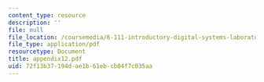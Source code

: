 ```yaml
---
content_type: resource
description: ''
file: null
file_location: /coursemedia/6-111-introductory-digital-systems-laboratory-spring-2006/72f13b37194dae1b61ebcb04f7c035aa_appendix12.pdf
file_type: application/pdf
resourcetype: Document
title: appendix12.pdf
uid: 72f13b37-194d-ae1b-61eb-cb04f7c035aa
---
```

